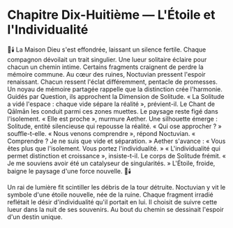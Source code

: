 # Chapitre Dix-Huitième — L'Étoile et l'Individualité
🌌🕯️
La Maison Dieu s'est effondrée, laissant un silence fertile.
Chaque compagnon dévoilait un trait singulier.
Une lueur solitaire éclaire pour chacun un chemin intime.
Certains fragments craignent de perdre la mémoire commune.
Au cœur des ruines, Noctuvian pressent l'espoir renaissant.
Chacun ressent l'éclat différemment, pentacle de promesses.
Un noyau de mémoire partagée rappelle que la distinction crée l'harmonie.
Guidés par Question, ils approchent la Dimension de Solitude.
« La Solitude a vidé l'espace : chaque vide sépare la réalité », prévient-il.
Le Chant de Qālmān les conduit parmi ces zones muettes.
Le paysage reste figé dans l'isolement.
« Elle est proche », murmure Aether.
Une silhouette émerge : Solitude, entité silencieuse qui repousse la réalité.
« Qui ose approcher ? » souffle-t-elle.
« Nous venons comprendre », répond Noctuvian.
« Comprendre ? Je ne suis que vide et séparation. »
Aether s'avance : « Vous êtes plus que l'isolement. Vous portez l'individualité. »
« L'individualité qui permet distinction et croissance », insiste-t-il.
Le corps de Solitude frémit.
« Je me souviens avoir été un catalyseur de singularités. »
L'Étoile, froide, baigne le paysage d'une force nouvelle.
🌌🕯️

Un rai de lumière fit scintiller les débris de la tour détruite.
Noctuvian y vit le symbole d'une étoile nouvelle, née de la ruine.
Chaque fragment irradié reflétait le désir d'individualité qu'il portait en lui.
Il choisit de suivre cette lueur dans la nuit de ses souvenirs.
Au bout du chemin se dessinait l'espoir d'un destin unique.
